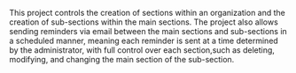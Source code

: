 This project controls the creation of sections within an organization and the creation of sub-sections within the main sections.
The project also allows sending reminders via email between the main sections and sub-sections in a scheduled manner, meaning each reminder is sent at a time determined by the administrator,
with full control over each section,such as deleting, modifying, and changing the main section of the sub-section.
